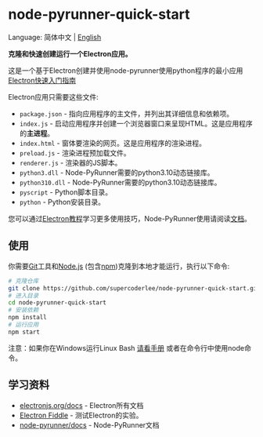 # node-pyrunner-quick-start

Language: 简体中文 | [English](https://github.com/supercoderlee/node-pyrunner-quick-start/blob/main/docs/readme/en.md)



**克隆和快速创建运行一个Electron应用。**

这是一个基于Electron创建并使用node-pyrunner使用python程序的最小应用 [Electron快速入门指南](https://electronjs.org/docs/latest/tutorial/quick-start)

Electron应用只需要这些文件:

- `package.json` - 指向应用程序的主文件，并列出其详细信息和依赖项。
- `index.js` - 启动应用程序并创建一个浏览器窗口来呈现HTML。这是应用程序的**主进程**。
- `index.html` - 窗体要渲染的网页。这是应用程序的渲染进程。
- `preload.js` - 渲染进程预加载文件。
- `renderer.js` - 渲染器的JS脚本。
- `python3.dll` - Node-PyRunner需要的python3.10动态链接库。 
- `python310.dll` - Node-PyRunner需要的python3.10动态链接库。 
- `pyscript` - Python脚本目录。
- `python` - Python安装目录。

您可以通过[Electron教程](https://electronjs.org/docs/latest/tutorial/tutorial-prerequisites)学习更多使用技巧，Node-PyRunner使用请阅读[文档](https://github.com/supercoderlee/node-pyrunner)。

## 使用

你需要[Git](https://git-scm.com)工具和[Node.js](https://nodejs.org/en/download/) (包含[npm](http://npmjs.com))克隆到本地才能运行，执行以下命令:

```bash
# 克隆仓库
git clone https://github.com/supercoderlee/node-pyrunner-quick-start.git
# 进入目录
cd node-pyrunner-quick-start
# 安装依赖
npm install
# 运行应用
npm start
```

注意：如果你在Windows运行Linux Bash [请看手册](https://www.howtogeek.com/261575/how-to-run-graphical-linux-desktop-applications-from-windows-10s-bash-shell/) 或者在命令行中使用node命令。

## 学习资料

- [electronjs.org/docs](https://electronjs.org/docs) - Electron所有文档
- [Electron Fiddle](https://electronjs.org/fiddle) - 测试Electron的实验。
- [node-pyrunner/docs](https://github.com/supercoderlee/node-pyrunner/tree/main/docs) - Node-PyRunner文档
